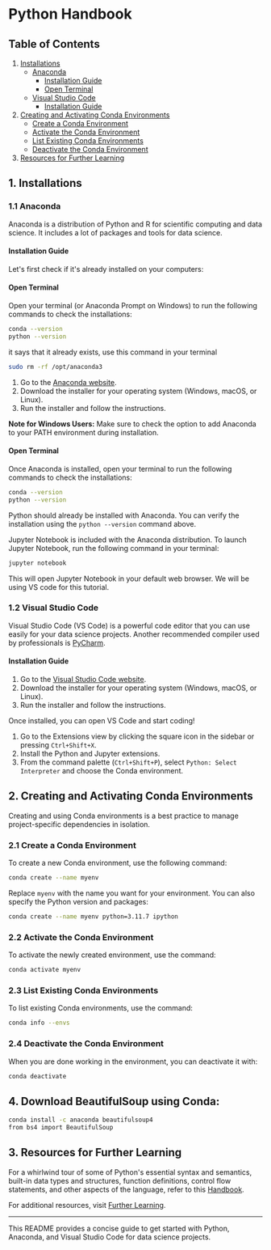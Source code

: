 # Python Handbook

## Table of Contents
1. [Installations](#1-installations)
   - [Anaconda](#11-anaconda)
     - [Installation Guide](#installation-guide)
     - [Open Terminal](#open-terminal)
   - [Visual Studio Code](#12-visual-studio-code)
     - [Installation Guide](#installation-guide-1)
2. [Creating and Activating Conda Environments](#2-creating-and-activating-conda-environments)
   - [Create a Conda Environment](#21-create-a-conda-environment)
   - [Activate the Conda Environment](#22-activate-the-conda-environment)
   - [List Existing Conda Environments](#23-list-existing-conda-environments)
   - [Deactivate the Conda Environment](#24-deactivate-the-conda-environment)
3. [Resources for Further Learning](#3-resources-for-further-learning)

## 1. Installations

### 1.1 Anaconda

Anaconda is a distribution of Python and R for scientific computing and data science. It includes a lot of packages and tools for data science.

#### Installation Guide

Let's first check if it's already installed on your computers:

#### Open Terminal

Open your terminal (or Anaconda Prompt on Windows) to run the following commands to check the installations:

```bash
conda --version
python --version
```

it says that it already exists, use this command in your terminal
```bash
sudo rm -rf /opt/anaconda3
```

1. Go to the [Anaconda website](https://www.anaconda.com/products/distribution).
2. Download the installer for your operating system (Windows, macOS, or Linux).
3. Run the installer and follow the instructions.

**Note for Windows Users:** Make sure to check the option to add Anaconda to your PATH environment during installation.

#### Open Terminal

Once Anaconda is installed, open your terminal to run the following commands to check the installations:

```bash
conda --version
python --version
```

Python should already be installed with Anaconda. You can verify the installation using the `python --version` command above.

Jupyter Notebook is included with the Anaconda distribution. To launch Jupyter Notebook, run the following command in your terminal:

```bash
jupyter notebook
```

This will open Jupyter Notebook in your default web browser. We will be using VS code for this tutorial.

### 1.2 Visual Studio Code

Visual Studio Code (VS Code) is a powerful code editor that you can use easily for your data science projects. Another recommended compiler used by professionals is [PyCharm](https://www.jetbrains.com/pycharm/).

#### Installation Guide

1. Go to the [Visual Studio Code website](https://code.visualstudio.com/).
2. Download the installer for your operating system (Windows, macOS, or Linux).
3. Run the installer and follow the instructions.

Once installed, you can open VS Code and start coding!

1. Go to the Extensions view by clicking the square icon in the sidebar or pressing `Ctrl+Shift+X`.
2. Install the Python and Jupyter extensions.
3. From the command palette (`Ctrl+Shift+P`), select `Python: Select Interpreter` and choose the Conda environment.

## 2. Creating and Activating Conda Environments

Creating and using Conda environments is a best practice to manage project-specific dependencies in isolation.

### 2.1 Create a Conda Environment

To create a new Conda environment, use the following command:

```bash
conda create --name myenv
```

Replace `myenv` with the name you want for your environment. You can also specify the Python version and packages:

```bash
conda create --name myenv python=3.11.7 ipython
```

### 2.2 Activate the Conda Environment

To activate the newly created environment, use the command:

```bash
conda activate myenv
```

### 2.3 List Existing Conda Environments

To list existing Conda environments, use the command:

```bash
conda info --envs
```

### 2.4 Deactivate the Conda Environment

When you are done working in the environment, you can deactivate it with:

```bash
conda deactivate
```

## 4. Download BeautifulSoup using Conda:
```bash
conda install -c anaconda beautifulsoup4
from bs4 import BeautifulSoup
```

## 3. Resources for Further Learning

For a whirlwind tour of some of Python's essential syntax and semantics, built-in data types and structures, function definitions, control flow statements, and other aspects of the language, refer to this [Handbook](https://nbviewer.org/github/bagrow/WhirlwindTourOfPython/blob/master/01-Introduction.ipynb).

For additional resources, visit [Further Learning](https://nbviewer.org/github/bagrow/WhirlwindTourOfPython/blob/master/18-Further-Resources.ipynb).

---

This README provides a concise guide to get started with Python, Anaconda, and Visual Studio Code for data science projects.
